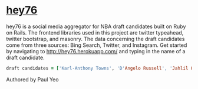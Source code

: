# [hey76](http://hey76.herokuapp.com/)

hey76 is a social media aggregator for NBA draft candidates built on Ruby on Rails. The frontend libraries used in this project are twitter typeahead, twitter bootstrap, and masonry. The data concerning the draft candidates come from three sources: Bing Search, Twitter, and Instagram. Get started by navigating to http://hey76.herokuapp.com/ and typing in the name of a draft candidate.

```ruby
draft candidates = ['Karl-Anthony Towns', 'D'Angelo Russell', 'Jahlil Okafor', 'Kristaps Porziņģis', 'Mario Hezonja', 'Willie Cauley-Stein', 'Emmanuel Mudiay', 'Stanley Johnson', 'Frank Kaminsky', 'Justise Winslow', 'Myles Turner', 'Trey Lyles', 'Devin Booker', 'Cameron Payne', 'Kelly Oubre Jr.', 'Terry Rozier', 'Rashad Vaughn', 'Sam Dekker', 'Jerian Grant', 'Delon Wright', 'Justin Anderson', 'Bobby Portis', 'Rondae Hollis-Jefferson', 'Tyus Jones', 'Jarell Martin', 'Nikola Milutinov', 'Larry Nance, Jr.', 'R. J. Hunter', 'Chris McCullough', 'Kevon Looney', 'Cedi Osman', 'Montrezl Harrell', 'Jordan Mickey', 'Anthony Brown', 'Guillermo Hernangómez', 'Rakeem Christmas', 'Richaun Holmes', 'Darrun Hilliard', 'Juan Pablo Vaulet', 'Josh Richardson', 'Pat Connaughton', 'Olivier Hanlan', 'Joseph Young', 'Andrew Harrison', 'Marcus Thornton', 'Norman Powell', 'Artūras Gudaitis', 'Dakari Johnson', 'Aaron White', 'Marcus Eriksson', 'Tyler Harvey', 'Satnam Singh Bhamara', 'Sir'Dominic Pointer', 'Dani Díez', 'Cady Lalanne', 'Branden Dawson', 'Nikola Radičević', 'J. P. Tokoto', 'Dimitrios Agravanis', 'Luka Mitrović']
```

Authored by Paul Yeo